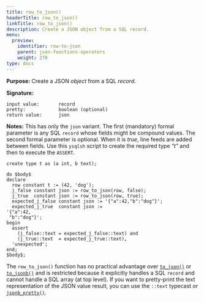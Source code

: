 ```yaml
---
title: row_to_json()
headerTitle: row_to_json()
linkTitle: row_to_json()
description: Create a JSON object from a SQL record.
menu:
  preview:
    identifier: row-to-json
    parent: json-functions-operators
    weight: 270
type: docs
---
```


**Purpose:** Create a JSON _object_ from a SQL _record_.

**Signature:**

```
input value:       record
pretty:            boolean (optional)
return value:      json
```

**Notes:** This has only the `json` variant. The first (mandatory) formal parameter is any SQL `record` whose fields might be compound values. The second formal parameter is optional. When it is _true_, line feeds are added between fields. Use this `ysqlsh` script to create the required type _"t"_ and then to execute the `ASSERT`.

```plpgsql
create type t as (a int, b text);

do $body$
declare
  row constant t := (42, 'dog');
  j_false constant json := row_to_json(row, false);
  j_true  constant json := row_to_json(row, true);
  expected_j_false constant json := '{"a":42,"b":"dog"}';
  expected_j_true  constant json :=
'{"a":42,
 "b":"dog"}';
begin
  assert
    (j_false::text = expected_j_false::text) and
    (j_true::text  = expected_j_true::text),
  'unexpected';
end;
$body$;
```

The `row_to_json()` function has no practical advantage over [`to_json()`](../to-jsonb) or [`to_jsonb()`](../to-jsonb) and is restricted because it explicitly handles a SQL `record` and cannot handle a SQL array (at top level). If you want to pretty-print the text representation of the JSON value result, you can use the `::text` typecast or [`jsonb_pretty()`](../jsonb-pretty/).
